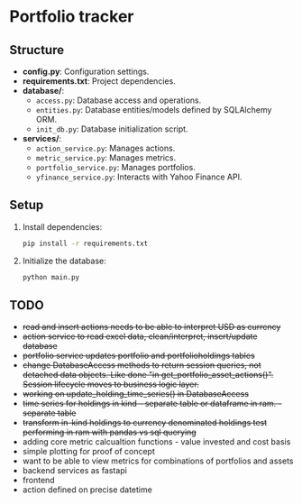
# Portfolio tracker

## Structure
- **config.py**: Configuration settings.
- **requirements.txt**: Project dependencies.
- **database/**: 
  - `access.py`: Database access and operations.
  - `entities.py`: Database entities/models defined by SQLAlchemy ORM.
  - `init_db.py`: Database initialization script.
- **services/**: 
  - `action_service.py`: Manages actions.
  - `metric_service.py`: Manages metrics.
  - `portfolio_service.py`: Manages portfolios.
  - `yfinance_service.py`: Interacts with Yahoo Finance API.

## Setup
1. Install dependencies:
    ```bash
    pip install -r requirements.txt
    ```
2. Initialize the database:
    ```bash
    python main.py
    ```
    
## TODO
 - ~~read and insert actions needs to be able to interpret USD as currency~~
 - ~~action service to read excel data, clean/interpret, insert/update database~~
 - ~~portfolio service updates portfolio and portfolioholdings tables~~
 - ~~change DatabaseAccess methods to return session queries, not detached data objects.  Like done "in get_portfolio_asset_actions()". Session lifecycle moves to business logic layer.~~
 - ~~working on update_holding_time_series() in DatabaseAccess~~
 - ~~time series for holdings in kind - separate table or dataframe in ram. - separate table~~
 - ~~transform in-kind holdings to currency denominated holdings test performing in ram with pandas vs sql querying~~
 - adding core metric calcualtion functions - value invested and cost basis
 - simple plotting for proof of concept
 - want to be able to view metrics for combinations of portfolios and assets
 - backend services as fastapi 
 - frontend
 - action defined on precise datetime